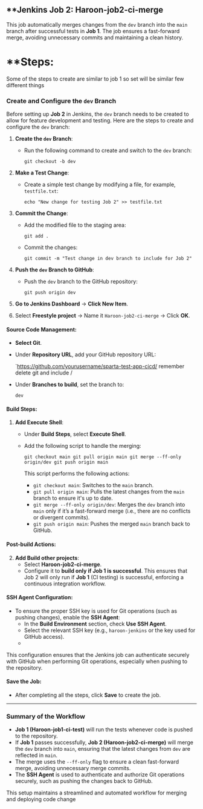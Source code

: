

## **Jenkins Job 2: Haroon-job2-ci-merge

This job automatically merges changes from the `dev` branch into the `main` branch after successful tests in **Job 1**. The job ensures a fast-forward merge, avoiding unnecessary commits and maintaining a clean history.

# **Steps:


Some of the steps to create are similar to job 1 so set will be similar few different things 
 
### **Create and Configure the `dev` Branch**

Before setting up **Job 2** in Jenkins, the `dev` branch needs to be created to allow for feature development and testing. Here are the steps to create and configure the `dev` branch:

1. **Create the `dev` Branch**:
    
    - Run the following command to create and switch to the `dev` branch:
        
        
        `git checkout -b dev`
        
2. **Make a Test Change**:
    
    - Create a simple test change by modifying a file, for example, `testfile.txt`:
        
    
        
        `echo "New change for testing Job 2" >> testfile.txt`
        
3. **Commit the Change**:
    
    - Add the modified file to the staging area:
        
     
        
        `git add .`
        
    - Commit the changes:
        
    
        
        `git commit -m "Test change in dev branch to include for Job 2"`
        
4. **Push the `dev` Branch to GitHub**:
    
    - Push the `dev` branch to the GitHub repository:
        
        
        `git push origin dev`

1. **Go to Jenkins Dashboard** → **Click New Item**.
2. Select **Freestyle project** → Name it `Haroon-job2-ci-merge` → Click **OK**.


#### **Source Code Management**:

- **Select Git**.
- Under **Repository URL**, add your GitHub repository URL:
    
    
    
    `https://github.com/yourusername/sparta-test-app-cicd/
    remember delete git and include /
    
- Under **Branches to build**, set the branch to:
    
 
    
    `dev`
    

#### **Build Steps**:

1. **Add Execute Shell**:
    - Under **Build Steps**, select **Execute Shell**.
    - Add the following script to handle the merging:
        
        
        
        `git checkout main git pull origin main git merge --ff-only origin/dev git push origin main`
        
        This script performs the following actions:
        - `git checkout main`: Switches to the `main` branch.
        - `git pull origin main`: Pulls the latest changes from the `main` branch to ensure it's up to date.
        - `git merge --ff-only origin/dev`: Merges the `dev` branch into `main` only if it’s a fast-forward merge (i.e., there are no conflicts or divergent commits).
        - `git push origin main`: Pushes the merged `main` branch back to GitHub.

#### **Post-build Actions**:

2. **Add Build other projects**:
    - Select **Haroon-job2-ci-merge**.
    - Configure it to **build only if Job 1 is successful**. This ensures that Job 2 will only run if **Job 1** (CI testing) is successful, enforcing a continuous integration workflow.


#### **SSH Agent Configuration**:

- To ensure the proper SSH key is used for Git operations (such as pushing changes), enable the **SSH Agent**:
    - In the **Build Environment** section, check **Use SSH Agent**.
    - Select the relevant SSH key (e.g., `haroon-jenkins` or the key used for GitHub access).
    - 

This configuration ensures that the Jenkins job can authenticate securely with GitHub when performing Git operations, especially when pushing to the repository.

#### **Save the Job**:

- After completing all the steps, click **Save** to create the job.

---

### **Summary of the Workflow**

- **Job 1 (Haroon-job1-ci-test)** will run the tests whenever code is pushed to the repository.
- If **Job 1** passes successfully, **Job 2 (Haroon-job2-ci-merge)** will merge the `dev` branch into `main`, ensuring that the latest changes from `dev` are reflected in `main`.
- The merge uses the `--ff-only` flag to ensure a clean fast-forward merge, avoiding unnecessary merge commits.
- The **SSH Agent** is used to authenticate and authorize Git operations securely, such as pushing the changes back to GitHub.

This setup maintains a streamlined and automated workflow for merging and deploying code change




